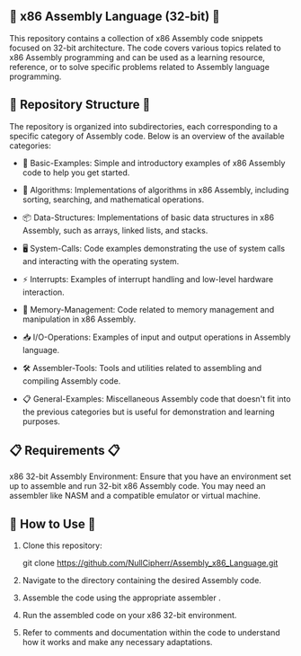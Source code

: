 ## 🔧 x86 Assembly Language (32-bit) 🔧

This repository contains a collection of x86 Assembly code snippets focused on 32-bit architecture. The code covers various topics related to x86 Assembly programming and can be used as a learning resource, reference, or to solve specific problems related to Assembly language programming.

## 📂 Repository Structure 📂

The repository is organized into subdirectories, each corresponding to a specific category of Assembly code. Below is an overview of the available categories:

- 🔨 Basic-Examples: Simple and introductory examples of x86 Assembly code to help you get started.

- 🧮 Algorithms: Implementations of algorithms in x86 Assembly, including sorting, searching, and mathematical operations.

- 📦 Data-Structures: Implementations of basic data structures in x86 Assembly, such as arrays, linked lists, and stacks.

- 🖥️ System-Calls: Code examples demonstrating the use of system calls and interacting with the operating system.

- ⚡ Interrupts: Examples of interrupt handling and low-level hardware interaction.

- 💾 Memory-Management: Code related to memory management and manipulation in x86 Assembly.

- 📥 I/O-Operations: Examples of input and output operations in Assembly language.

- 🛠️ Assembler-Tools: Tools and utilities related to assembling and compiling Assembly code.

- 📋 General-Examples: Miscellaneous Assembly code that doesn't fit into the previous categories but is useful for demonstration and learning purposes.

## 📋 Requirements 📋

x86 32-bit Assembly Environment: Ensure that you have an environment set up to assemble and run 32-bit x86 Assembly code. You may need an assembler like NASM and a compatible emulator or virtual machine.

## 🚀 How to Use 🚀

1. Clone this repository:

	git clone https://github.com/NullCipherr/Assembly_x86_Language.git
		
2. Navigate to the directory containing the desired Assembly code.

3. Assemble the code using the appropriate assembler .

4. Run the assembled code on your x86 32-bit environment.

5. Refer to comments and documentation within the code to understand how it works and make any necessary adaptations.
